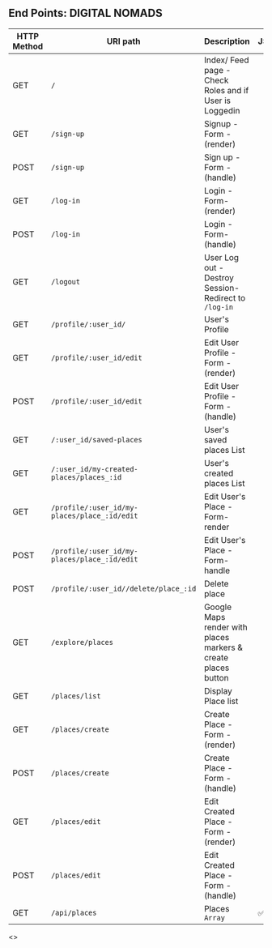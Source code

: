 ## End Points: DIGITAL NOMADS


| HTTP Method 	| URI path      	       | Description                                    	| JSON 	|
|-------------	|---------------	       |------------------------------------------------	|---------	|
| GET         	| `/`             	       | Index/ Feed page - Check Roles and if User is Loggedin          	              | |
| GET         	| `/sign-up` 	           | Signup - Form - (render)    | |
| POST         	| `/sign-up`               | Sign up - Form - (handle)               | |
| GET         	| `/log-in`                | Login - Form-  (render)                | |
| POST         	| `/log-in`                | Login - Form-  (handle) 	            | |
| GET         	| `/logout` 	           | User Log out - Destroy Session- Redirect to `/log-in` 	                |  |
| GET         	| `/profile/:user_id/`     | User's Profile           | |
| GET         	| `/profile/:user_id/edit` | Edit User Profile - Form - (render)   	            | |
| POST         	| `/profile/:user_id/edit` | Edit User Profile - Form - (handle)   	            | |   	            | |
| GET         	| `/:user_id/saved-places` | User's saved places List   	            | |   	            | | 
| GET           | `/:user_id/my-created-places/places_:id`| User's created places List   	           	            | |   	            | |
| GET           | `/profile/:user_id/my-places/place_:id/edit`| Edit User's Place - Form- render       	            | |   	            | |
| POST          | `/profile/:user_id/my-places/place_:id/edit`| Edit User's Place - Form- handle       	            | |   	            | |
| POST         	| `/profile/:user_id//delete/place_:id` | Delete place 	            | |   	            | |
| GET   	    | `/explore/places`        | Google Maps render with places markers & create places button         	            | |
| GET         	| `/places/list`         | Display Place list      	            | |
| GET          	| `/places/create`         | Create Place - Form -  (render)       	            | |
| POST         	| `/places/create`         | Create Place - Form -  (handle)       	            | |
| GET          	| `/places/edit`         | Edit Created Place - Form -  (render)       	            | |
| POST         	| `/places/edit`         | Edit Created Place - Form -  (handle)       	            | |
| GET         	| `/api/places` 	   | Places `Array` 	                |  ✅|


<>

<!-- Para my places y saved places como se hace? Como son una lista por id y no solo un place no se como se hace? List id?  -->
<!-- Nos gustaria tener una lista de los lugares al lado del mapa pero no sabemos si se puede hacer -->

<!-- La idea es que a esta lista se llegue desde el perfil usando un boton -->